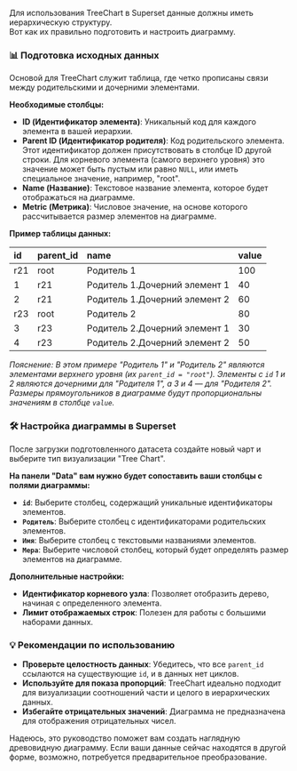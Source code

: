 Для использования TreeChart в Superset данные должны иметь иерархическую структуру.   
Вот как их правильно подготовить и настроить диаграмму.

### 📊 Подготовка исходных данных

Основой для TreeChart служит таблица, где четко прописаны связи между родительскими и дочерними элементами.

**Необходимые столбцы:**
- **ID (Идентификатор элемента)**: Уникальный код для каждого элемента в вашей иерархии.
- **Parent ID (Идентификатор родителя)**: Код родительского элемента. Этот идентификатор должен присутствовать в столбце ID другой строки. Для корневого элемента (самого верхнего уровня) это значение может быть пустым или равно `NULL`, или иметь специальное значение, например, "root".
- **Name (Название)**: Текстовое название элемента, которое будет отображаться на диаграмме.
- **Metric (Метрика)**: Числовое значение, на основе которого рассчитывается размер элементов на диаграмме.

**Пример таблицы данных:**

| id | parent_id | name | value |
| :--- | :--- | :--- | :--- |
| r21 | root | Родитель 1 | 100 |
| 1 | r21 | Родитель 1.Дочерний элемент 1 | 40 |
| 2 | r21 | Родитель 1.Дочерний элемент 2 | 60 |
| r23 | root | Родитель 2 | 80 |
| 3 | r23 | Родитель 2.Дочерний элемент 1 | 30 |
| 4 | r23 | Родитель 2.Дочерний элемент 2 | 50 |

*Пояснение: В этом примере "Родитель 1" и "Родитель 2" являются элементами верхнего уровня (их `parent_id = "root"`). Элементы с `id` 1 и 2 являются дочерними для "Родителя 1", а 3 и 4 — для "Родителя 2". Размеры прямоугольников в диаграмме будут пропорциональны значениям в столбце `value`.*

### 🛠️ Настройка диаграммы в Superset

После загрузки подготовленного датасета создайте новый чарт и выберите тип визуализации "Tree Chart".

**На панели "Data" вам нужно будет сопоставить ваши столбцы с полями диаграммы:**
- **`id`**: Выберите столбец, содержащий уникальные идентификаторы элементов.
- **`Родитель`**: Выберите столбец с идентификаторами родительских элементов.
- **`Имя`**: Выберите столбец с текстовыми названиями элементов.
- **`Мера`**: Выберите числовой столбец, который будет определять размер элементов на диаграмме.

**Дополнительные настройки:**
- **Идентификатор корневого узла**: Позволяет отобразить дерево, начиная с определенного элемента.
- **Лимит отображаемых строк**: Полезен для работы с большими наборами данных.

### 💡 Рекомендации по использованию

- **Проверьте целостность данных**: Убедитесь, что все `parent_id` ссылаются на существующие `id`, и в данных нет циклов.
- **Используйте для показа пропорций**: TreeChart идеально подходит для визуализации соотношений части и целого в иерархических данных.
- **Избегайте отрицательных значений**: Диаграмма не предназначена для отображения отрицательных чисел.

Надеюсь, это руководство поможет вам создать наглядную древовидную диаграмму. Если ваши данные сейчас находятся в другой форме, возможно, потребуется предварительное преобразование.
